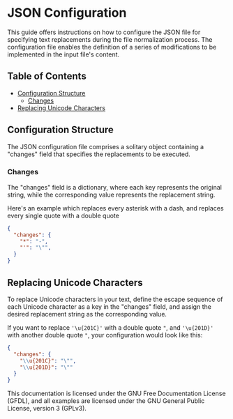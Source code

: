 # JSON Configuration

This guide offers instructions on how to configure the JSON file for specifying
text replacements during the file normalization process. The configuration file
enables the definition of a series of modifications to be implemented in the
input file's content.

## Table of Contents

  - [Configuration Structure](#configuration-structure)
      - [Changes](#changes)
  - [Replacing Unicode Characters](#replacing-unicode-characters)

## Configuration Structure

The JSON configuration file comprises a solitary object containing a "changes"
field that specifies the replacements to be executed.

### Changes

The "changes" field is a dictionary, where each key represents the original
string, while the corresponding value represents the replacement string.

Here's an example which replaces every asterisk with a dash, and replaces every
single quote with a double quote

``` json
{
  "changes": {
    "*": "-",
    "'": "\"",
  }
}
```

## Replacing Unicode Characters

To replace Unicode characters in your text, define the escape sequence of each
Unicode character as a key in the "changes" field, and assign the desired
replacement string as the corresponding value.

If you want to replace `'\u{201C}'` with a double quote `"`, and `'\u{201D}'`
with another double quote `"`, your configuration would look like this:

``` json
{
  "changes": {
    "\\u{201C}": "\"",
    "\\u{201D}": "\""
  }
}
```

This documentation is licensed under the GNU Free Documentation License (GFDL),
and all examples are licensed under the GNU General Public License, version 3
(GPLv3).
